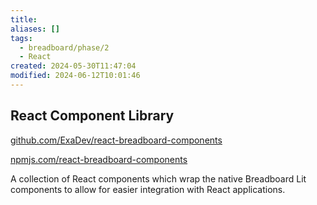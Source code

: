 ```yaml
---
title: 
aliases: []
tags:
  - breadboard/phase/2
  - React
created: 2024-05-30T11:47:04
modified: 2024-06-12T10:01:46
---
```


## React Component Library

[github.com/ExaDev/react-breadboard-components](https://github.com/ExaDev/react-breadboard-components)

[npmjs.com/react-breadboard-components](https://www.npmjs.com/react-breadboard-components)

A collection of React components which wrap the native Breadboard Lit components to allow for easier integration with React applications.
